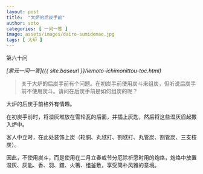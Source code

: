 ```yaml
---
layout: post
title:  "大炉的后炭手前"
author: soto
categories: [ 一问一答 ]
image: assets/images/dairo-sumidemae.jpg
tags: [ 大炉 ]
---
```


第六十问

*[家元一问一答]({{ site.baseurl }}/iemoto-ichimonittou-toc.html)*

> 关于大炉的后炭手前有个问题。在初炭手前使用炭斗来组炭，但听说后炭手前不使用炭斗。请问在后炭手前是如何组炭的呢？

大炉的后炭手前格外有情趣。

在初炭手前时，将湿灰堆放在雪轮瓦的后面，并插上灰匙，然后将这些湿灰舀起撒入炉中。

客人中立时，在此处装饰上炭（轮胴、丸毬打、割毬打、丸管炭、割管炭、三支枝炭）。

因此，不使用炭斗，而是使用在二月立春或节分厄除祈愿时用的炮烙，炮烙中放置湿灰、灰匙、香、羽、鐶、火箸、组釜敷，享受简朴风雅的意境。